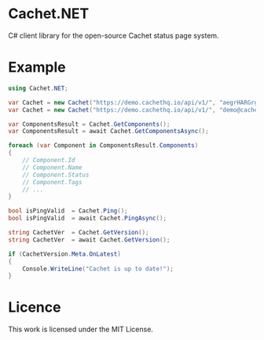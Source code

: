 # Cachet.NET
C# client library for the open-source Cachet status page system.

# Example

```csharp
using Cachet.NET;

var Cachet = new Cachet("https://demo.cachethq.io/api/v1/", "aegrHARGrgsfhryae"); // Token
var Cachet = new Cachet("https://demo.cachethq.io/api/v1/", "demo@cachethq.io", "password"); // Account

var ComponentsResult = Cachet.GetComponents();
var ComponentsResult = await Cachet.GetComponentsAsync();

foreach (var Component in ComponentsResult.Components)
{
    // Component.Id
    // Component.Name
    // Component.Status
    // Component.Tags
    // ...
}

bool isPingValid  = Cachet.Ping();
bool isPingValid  = await Cachet.PingAsync();

string CachetVer  = Cachet.GetVersion();
string CachetVer  = await Cachet.GetVersion();

if (CachetVersion.Meta.OnLatest)
{
    Console.WriteLine("Cachet is up to date!");
}
```

# Licence
This work is licensed under the MIT License.
